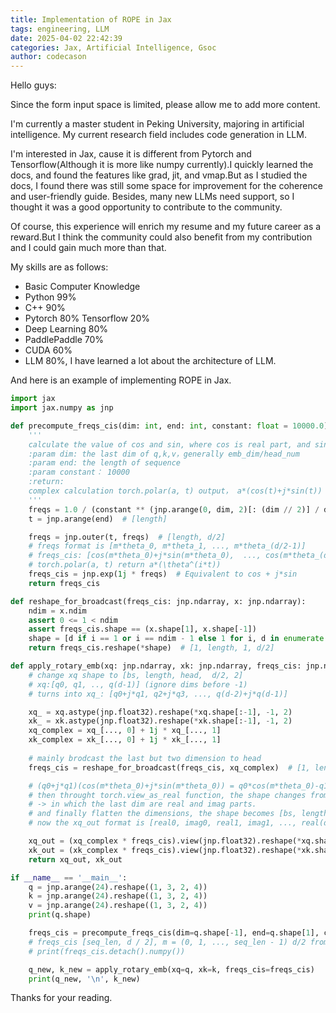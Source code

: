 ```yaml
---
title: Implementation of ROPE in Jax
tags: engineering, LLM
date: 2025-04-02 22:42:39
categories: Jax, Artificial Intelligence, Gsoc
author: codecason
---
```


Hello guys:

Since the form input space is limited, please allow me to add more content.

I'm currently a master student in Peking University, majoring in artificial intelligence. My current research field includes code generation in LLM.

I'm interested in Jax, cause it is different from Pytorch and Tensorflow(Although it is more like numpy currently).I quickly learned the docs, and found the features like grad, jit, and vmap.But as I studied the docs, I found there was still some space for improvement for the coherence and user-friendly guide. Besides, many new LLMs need support, so I thought it was a good opportunity to contribute to the community.

Of course, this experience will enrich my resume and my future career as a reward.But I think the community could also benefit from my contribution and I could gain much more than that.

My skills are as follows:
- Basic Computer Knowledge
- Python 99%
- C++ 90%
- Pytorch 80% Tensorflow 20%
- Deep Learning 80%
- PaddlePaddle 70%
- CUDA 60%
- LLM 80%, I have learned a lot about the architecture of LLM.

And here is an example of implementing ROPE in Jax.
~~~python
import jax
import jax.numpy as jnp

def precompute_freqs_cis(dim: int, end: int, constant: float = 10000.0):
    '''
    calculate the value of cos and sin, where cos is real part, and sin is imaginary, like cosx + j*sinx
    :param dim: the last dim of q,k,v，generally emb_dim/head_num
    :param end: the length of sequence
    :param constant： 10000
    :return:
    complex calculation torch.polar(a, t) output， a*(cos(t)+j*sin(t))
    '''
    freqs = 1.0 / (constant ** (jnp.arange(0, dim, 2)[: (dim // 2)] / dim))  # [d/2]
    t = jnp.arange(end)  # [length]

    freqs = jnp.outer(t, freqs)  # [length, d/2]
    # freqs format is [m*theta_0, m*theta_1, ..., m*theta_(d/2-1)]
    # freqs_cis: [cos(m*theta_0)+j*sin(m*theta_0),  ..., cos(m*theta_(d/2-1))+j*sin(m*theta_(d/2-1))]
    # torch.polar(a, t) return a*(\theta^(i*t))
    freqs_cis = jnp.exp(1j * freqs)  # Equivalent to cos + j*sin
    return freqs_cis

def reshape_for_broadcast(freqs_cis: jnp.ndarray, x: jnp.ndarray):
    ndim = x.ndim
    assert 0 <= 1 < ndim
    assert freqs_cis.shape == (x.shape[1], x.shape[-1])
    shape = [d if i == 1 or i == ndim - 1 else 1 for i, d in enumerate(x.shape)]
    return freqs_cis.reshape(*shape)  # [1, length, 1, d/2]

def apply_rotary_emb(xq: jnp.ndarray, xk: jnp.ndarray, freqs_cis: jnp.ndarray):
    # change xq shape to [bs, length, head,  d/2, 2]
    # xq:[q0, q1, .., q(d-1)] (ignore dims before -1)
    # turns into xq_: [q0+j*q1, q2+j*q3, ..., q(d-2)+j*q(d-1)]

    xq_ = xq.astype(jnp.float32).reshape(*xq.shape[:-1], -1, 2)
    xk_ = xk.astype(jnp.float32).reshape(*xk.shape[:-1], -1, 2)
    xq_complex = xq_[..., 0] + 1j * xq_[..., 1]
    xk_complex = xk_[..., 0] + 1j * xk_[..., 1]
    
    # mainly brodcast the last but two dimension to head
    freqs_cis = reshape_for_broadcast(freqs_cis, xq_complex)  # [1, length, 1, d/2]

    # (q0+j*q1)(cos(m*theta_0)+j*sin(m*theta_0)) = q0*cos(m*theta_0)-q1*sin(m*theta_0) + j*(q1*cos(m*theta_0)+q0*sin(m*theta_0))
    # then throught torch.view_as_real function, the shape changes from [bs, length, head, d/2] to [bs, length, head, d/2, 2],
    # -> in which the last dim are real and imag parts.
    # and finally flatten the dimensions, the shape becomes [bs, length, head, d]
    # now the xq_out format is [real0, imag0, real1, imag1, ..., real(d/2-1), imag(d/2-1)]

    xq_out = (xq_complex * freqs_cis).view(jnp.float32).reshape(*xq.shape)
    xk_out = (xk_complex * freqs_cis).view(jnp.float32).reshape(*xk.shape)
    return xq_out, xk_out

if __name__ == '__main__':
    q = jnp.arange(24).reshape((1, 3, 2, 4))
    k = jnp.arange(24).reshape((1, 3, 2, 4))
    v = jnp.arange(24).reshape((1, 3, 2, 4))
    print(q.shape)

    freqs_cis = precompute_freqs_cis(dim=q.shape[-1], end=q.shape[1], constant=10000.0)
    # freqs_cis [seq_len, d / 2], m = (0, 1, ..., seq_len - 1) d/2 from theta_0 to theta_(d/2 - 1)
    # print(freqs_cis.detach().numpy())

    q_new, k_new = apply_rotary_emb(xq=q, xk=k, freqs_cis=freqs_cis)
    print(q_new, '\n', k_new)

~~~

Thanks for your reading.
